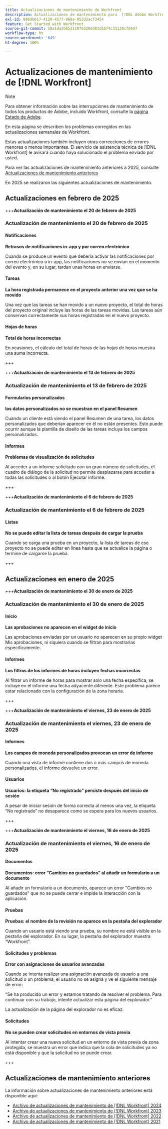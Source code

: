 ```yaml
---
title: Actualizaciones de mantenimiento de Workfront
description: Actualizaciones de mantenimiento para  [!DNL Adobe Workfront]
exl-id: 886db617-4120-4577-968a-052d2acf3454
feature: Get Started with Workfront
source-git-commit: 18a1da2b653110f6320dd83d5bf4c31130cf6647
workflow-type: ht
source-wordcount: '649'
ht-degree: 100%

---
```


# Actualizaciones de mantenimiento de [!DNL Workfront]

>[!NOTE]
>
>Para obtener información sobre las interrupciones de mantenimiento de todos los productos de Adobe, incluido Workfront, consulte la [página Estado de Adobe](https://status.adobe.com/).

En esta página se describen los problemas corregidos en las actualizaciones semanales de Workfront.

Estas actualizaciones también incluyen otras correcciones de errores menores o menos importantes. El servicio de asistencia técnica de [!DNL Workfront] le avisará cuando haya solucionado el problema enviado por usted.

Para ver las actualizaciones de mantenimiento anteriores a 2025, consulte [Actualizaciones de mantenimiento anteriores](#previous-maintenance-updates)

En 2025 se realizaron las siguientes actualizaciones de mantenimiento.

## Actualizaciones en febrero de 2025

+++**Actualización de mantenimiento el 20 de febrero de 2025**

### Actualización de mantenimiento el 20 de febrero de 2025

#### Notificaciones

**Retrasos de notificaciones in-app y por correo electrónico**

Cuando se produce un evento que debería activar las notificaciones por correo electrónico o in-app, las notificaciones no se envían en el momento del evento y, en su lugar, tardan unas horas en enviarse.

#### Tareas

**La hora registrada permanece en el proyecto anterior una vez que se ha movido**

Una vez que las tareas se han movido a un nuevo proyecto, el total de horas del proyecto original incluye las horas de las tareas movidas. Las tareas aún conservan correctamente sus horas registradas en el nuevo proyecto.

#### Hojas de horas

**Total de horas incorrectas**

En ocasiones, el cálculo del total de horas de las hojas de horas muestra una suma incorrecta.

+++

+++**Actualización de mantenimiento el 13 de febrero de 2025**

### Actualización de mantenimiento el 13 de febrero de 2025

#### Formularios personalizados

**los datos personalizados no se muestran en el panel Resumen**

Cuando un cliente está viendo el panel Resumen de una tarea, los datos personalizados que deberían aparecer en él no están presentes. Esto puede ocurrir aunque la plantilla de diseño de las tareas incluya los campos personalizados.

#### Informes

**Problemas de visualización de solicitudes**

Al acceder a un informe solicitado con un gran número de solicitudes, el cuadro de diálogo de la solicitud no permite desplazarse para acceder a todas las solicitudes o al botón Ejecutar informe.

+++

+++**Actualización de mantenimiento el 6 de febrero de 2025**

### Actualización de mantenimiento el 6 de febrero de 2025

#### Listas

**No se puede editar la lista de tareas después de cargar la prueba**

Cuando se carga una prueba en un proyecto, la lista de tareas de ese proyecto no se puede editar en línea hasta que se actualice la página o termine de cargarse la prueba.

+++

## Actualizaciones en enero de 2025

+++**Actualización de mantenimiento el 30 de enero de 2025**

### Actualización de mantenimiento el 30 de enero de 2025

#### Inicio

**Las aprobaciones no aparecen en el widget de inicio**

Las aprobaciones enviadas por un usuario no aparecen en su propio widget Mis aprobaciones, ni siquiera cuando se filtran para mostrarlas específicamente.

#### Informes

**Los filtros de los informes de horas incluyen fechas incorrectas**

Al filtrar un informe de horas para mostrar solo una fecha específica, se incluye en el informe una fecha adyacente diferente. Este problema parece estar relacionado con la configuración de la zona horaria.

+++

+++**Actualización de mantenimiento el viernes, 23 de enero de 2025**

### Actualización de mantenimiento el viernes, 23 de enero de 2025

#### Informes

**Los campos de moneda personalizados provocan un error de informe**

Cuando una vista de informe contiene dos o más campos de moneda personalizados, el informe devuelve un error.

#### Usuarios

**Usuarios: la etiqueta “No registrado” persiste después del inicio de sesión**

A pesar de iniciar sesión de forma correcta al menos una vez, la etiqueta “No registrado” no desaparece como se espera para los nuevos usuarios.

+++

+++**Actualización de mantenimiento el viernes, 16 de enero de 2025**

### Actualización de mantenimiento el viernes, 16 de enero de 2025

#### Documentos

**Documentos: error “Cambios no guardados” al añadir un formulario a un documento**

Al añadir un formulario a un documento, aparece un error &quot;Cambios no guardados&quot; que no se puede cerrar e impide la interacción con la aplicación.

#### Pruebas

**Pruebas: el nombre de la revisión no aparece en la pestaña del explorador**

Cuando un usuario está viendo una prueba, su nombre no está visible en la pestaña del explorador. En su lugar, la pestaña del explorador muestra “Workfront”.

#### Solicitudes y problemas

**Error con asignaciones de usuarios avanzadas**

Cuando se intenta realizar una asignación avanzada de usuario a una solicitud o un problema, el usuario no se asigna y ve el siguiente mensaje de error:

“Se ha producido un error y estamos tratando de resolver el problema. Para continuar con su trabajo, intente actualizar esta página del explorador.”

La actualización de la página del explorador no es eficaz.

#### Solicitudes

**No se pueden crear solicitudes en entornos de vista previa**

Al intentar crear una nueva solicitud en un entorno de vista previa de zona protegida, se muestra un error que indica que la cola de solicitudes ya no está disponible y que la solicitud no se puede crear.

+++

## Actualizaciones de mantenimiento anteriores

La información sobre actualizaciones de mantenimiento anteriores está disponible aquí:

* [Archivo de actualizaciones de mantenimiento de [!DNL Workfront] 2024](2024-updates.md)
* [Archivo de actualizaciones de mantenimiento de [!DNL Workfront] 2023](2023-updates.md)
* [Archivo de actualizaciones de mantenimiento de [!DNL Workfront] 2022](2022-updates.md)
* [Archivo de actualizaciones de mantenimiento de [!DNL Workfront] 2021](2021-updates.md)
